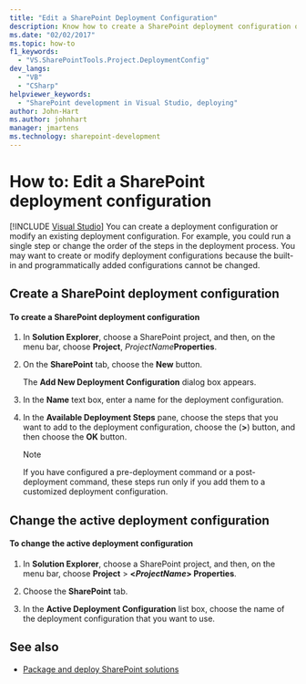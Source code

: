 ```yaml
---
title: "Edit a SharePoint Deployment Configuration"
description: Know how to create a SharePoint deployment configuration or modify an existing deployment configuration.
ms.date: "02/02/2017"
ms.topic: how-to
f1_keywords:
  - "VS.SharePointTools.Project.DeploymentConfig"
dev_langs:
  - "VB"
  - "CSharp"
helpviewer_keywords:
  - "SharePoint development in Visual Studio, deploying"
author: John-Hart
ms.author: johnhart
manager: jmartens
ms.technology: sharepoint-development
---
```

# How to: Edit a SharePoint deployment configuration

 [!INCLUDE [Visual Studio](~/includes/applies-to-version/vs-windows-only.md)]
  You can create a deployment configuration or modify an existing deployment configuration. For example, you could run a single step or change the order of the steps in the deployment process. You may want to create or modify deployment configurations because the built-in and programmatically added configurations cannot be changed.

## Create a SharePoint deployment configuration

#### To create a SharePoint deployment configuration

1. In **Solution Explorer**, choose a SharePoint project, and then, on the menu bar, choose **Project**, _ProjectName_**Properties**.

2. On the **SharePoint** tab, choose the **New** button.

     The **Add New Deployment Configuration** dialog box appears.

3. In the **Name** text box, enter a name for the deployment configuration.

4. In the **Available Deployment Steps** pane, choose the steps that you want to add to the deployment configuration, choose the (**>**) button, and then choose the **OK** button.

    > [!NOTE]
    > If you have configured a pre-deployment command or a post-deployment command, these steps run only if you add them to a customized deployment configuration.

## Change the active deployment configuration

#### To change the active deployment configuration

1. In **Solution Explorer**, choose a SharePoint project, and then, on the menu bar, choose **Project** > **\<*ProjectName*> Properties**.

2. Choose the **SharePoint** tab.

3. In the **Active Deployment Configuration** list box, choose the name of the deployment configuration that you want to use.

## See also
- [Package and deploy SharePoint solutions](../sharepoint/packaging-and-deploying-sharepoint-solutions.md)
